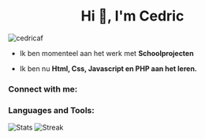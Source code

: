 <h1 align="center">Hi 👋, I'm Cedric</h1>
<p align="left"> <img src="https://komarev.com/ghpvc/?username=cedricaf&label=Profile%20views&color=0e75b6&style=flat" alt="cedricaf" /> </p>

- Ik ben momenteel aan het werk met **Schoolprojecten**

- Ik ben nu **Html, Css, Javascript en PHP aan het leren.**

<h3 align="left">Connect with me:</h3>
<p align="left">
</p>

<h3 align="left">Languages and Tools:</h3>

![Stats](https://github-readme-stats.vercel.app/api?username=cedricaf&theme=dark&show_icons=true&hide_border=true&count_private=true) ![Streak](https://github-readme-streak-stats.herokuapp.com/?user=cedricaf&theme=dark&hide_border=true)
